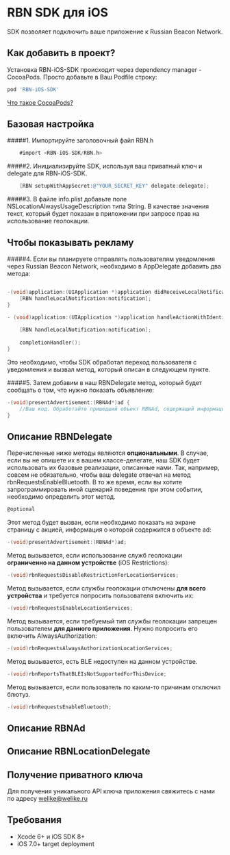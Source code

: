 RBN SDK для iOS
==============

SDK позволяет подключить ваше приложение к Russian Beacon Network.

## Как добавить в проект?

Установка RBN-iOS-SDK происходит через dependency manager - CocoaPods. Просто добавьте в Ваш Podfile строку:

```ruby
pod 'RBN-iOS-SDK'
```
[Что такое CocoaPods?](http://cocoapods.org)


## Базовая настройка

#####1. Импортируйте заголовочный файл RBN.h

```Objective-C
	#import <RBN-iOS-SDK/RBN.h>
```


#####2. Инициализируйте SDK, используя ваш приватный ключ и delegate для RBN-iOS-SDK.

```Objective-C
    [RBN setupWithAppSecret:@"YOUR_SECRET_KEY" delegate:delegate];
```


#####3. В файле info.plist добавьте поле NSLocationAlwaysUsageDescription типа String. В качестве значения текст, который будет показан в приложении при запросе прав на использование геолокации.


## Чтобы показывать рекламу

#####4. Если вы планируете отправлять пользователям уведомления через Russian Beacon Network, необходимо в AppDelegate добавить два метода:

```Objective-C

-(void)application:(UIApplication *)application didReceiveLocalNotification:(UILocalNotification *)notification {    
    [RBN handleLocalNotification:notification];
}

- (void)application:(UIApplication *)application handleActionWithIdentifier:(NSString *)identifier forLocalNotification:(UILocalNotification *)notification completionHandler:(void(^)())completionHandler {
    
    [RBN handleLocalNotification:notification];
    
    completionHandler();
}
```

Это необходимо, чтобы SDK обработал переход пользователя с уведомления и вызвал метод, который описан в следующем пункте.

#####5. Затем добавим в наш RBNDelegate метод, который будет сообщать о том, что нужно показать объявление:

```Objective-C
-(void)presentAdvertisement:(RBNAd*)ad {
	//Ваш код. Обработайте пришедший объект RBNAd, содержащий информацию о рекламном объявлении, здесь. 
}
```

## Описание RBNDelegate

Перечисленные ниже методы являются **опциональными**. В случае, если вы не опишете их в вашем классе-делегате, наш SDK будет использовать их базовые реализации, описанные нами. 
Так, например, совсем не обязательно, чтобы ваш delegate отвечал на метод rbnRequestsEnableBluetooth. В то же время, если вы хотите запрограммировать иной сценарий поведения при этом событии, необходимо определить этот метод.

```Objective-C
@optional
```

Этот метод будет вызван, если необходимо показать на экране страницу с акцией, информация о которой содержится в объекте ad:

```Objective-C
-(void)presentAdvertisement:(RBNAd*)ad;
```


Метод вызывается, если использование служб геолокации **ограниченно на данном устройстве** (iOS Restrictions):

```Objective-C
-(void)rbnRequestsDisableRestrictionForLocationServices;
```


Метод вызывается, если службы геолокации отключены **для всего устройства** и требуется попросить пользователя включить их:

```Objective-C
-(void)rbnRequestsEnableLocationServices;
```

Метод вызывается, если требуемый тип службы геолокации запрещен пользователем **для данного приложения**. Нужно попросить его включить AlwaysAuthorization:

```Objective-C
-(void)rbnRequestsAlwaysAuthorizationLocationServices;
```

Метод вызывается, есть BLE недоступен на данном устройстве.

```Objective-C
-(void)rbnReportsThatBLEIsNotSupportedForThisDevice;
```

Метод вызывается, если пользователь по каким-то причинам отключил блютуз.

```Objective-C
-(void)rbnRequestsEnableBluetooth;
```

## Описание RBNAd
## Описание RBNLocationDelegate

## Получение приватного ключа
Для получения уникального API ключа приложения свяжитесь с нами по адресу welike@welike.ru

## Требования

* Xcode 6+ и iOS SDK 8+
* iOS 7.0+ target deployment
